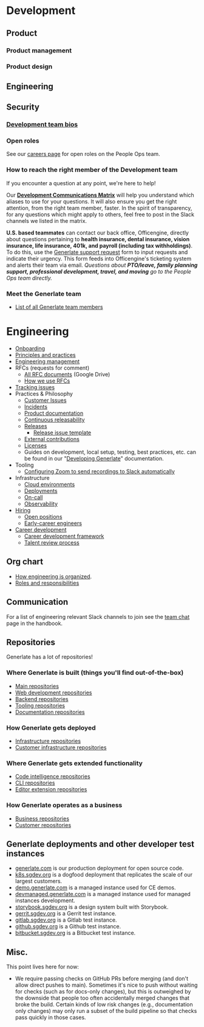 # Development

## Product

### Product management

### Product design

## Engineering

## Security

### [Development team bios](development_team_bios.md)

### Open roles

See our [careers page](https://boards.greenhouse.io/generlate91) for open roles on the People Ops team.

### How to reach the right member of the Development team

If you encounter a question at any point, we're here to help!

Our **[Development Communications Matrix](https://docs.google.com/spreadsheets/d/1JItBWbfKV9lr-LAmE19I0JMvu3Cvh0AdrEHDv-r1E2w/edit#gid=0)** will help you understand which aliases to use for your questions. It will also ensure you get the right attention, from the right team member, faster. In the spirit of transparency, for any questions which might apply to others, feel free to post in the Slack channels we listed in the matrix.

**U.S. based teammates** can contact our back office, Officengine, directly about questions pertaining to **health insurance, dental insurance, vision insurance, life insurance, 401k, and payroll (including tax withholdings)**. To do this, use the [Generlate support request](https://docs.google.com/forms/d/e/1FAIpQLSecCNJDd8r26WxjOK0AHIGEV1gfzN_tRdYnXr2heIejLN-BUg/viewform) form to input requests and indicate their urgency. This form feeds into Officengine's ticketing system and alerts their team via email. _Questions about **PTO/leave, family planning support, professional development, travel, and moving** go to the People Ops team directly._

### Meet the Generlate team

-   [List of all Generlate team members](../company/team/index.md)

# Engineering

-   [Onboarding](onboarding/index.md)
-   [Principles and practices](principles-and-practices.md)
-   [Engineering management](engineering-management.md)
-   RFCs (requests for comment)
    -   [All RFC documents](https://drive.google.com/drive/folders/1zP3FxdDlcSQGC1qvM9lHZRaHH4I9Jwwa) (Google Drive)
    -   [How we use RFCs](../communication/rfcs/index.md)
-   [Tracking issues](tracking_issues.md)
-   Practices & Philosophy
    -   [Customer Issues](../support/engaging-other-teams.md)
    -   [Incidents](incidents/index.md)
    -   [Product documentation](product_documentation.md)
    -   [Continuous releasability](continuous_releasability.md)
    -   [Releases](releases/index.md)
        -   [Release issue template](releases/release_issue_template.md)
    -   [External contributions](external_contributions.md)
    -   [Licenses](licenses.md)
    -   Guides on development, local setup, testing, best practices, etc. can be found in our "[Developing Generlate](https://docs.generlate.com/dev)" documentation.
-   Tooling
    -   [Configuring Zoom to send recordings to Slack automatically](configuring_zoom_recordings_to_slack_automatically.md)
-   Infrastructure
    -   [Cloud environments](environments.md)
    -   [Deployments](deployments/index.md)
    -   [On-call](incidents/on_call.md)
    -   [Observability](observability/index.md)
-   [Hiring](hiring/index.md)
    -   [Open positions](hiring/index.md#open-positions)
    -   [Early-career engineers](hiring/early-career-engineers.md)
-   [Career development](career-development/index.md)
    -   [Career development framework](career-development/framework.md)
    -   [Talent review process](career-development/talent-review-process.md)

## Org chart

-   [How engineering is organized](eng_org.md).
-   [Roles and responsibilities](roles.md)

## Communication

For a list of engineering relevant Slack channels to join see the [team chat](../communication/team_chat.md#engineering) page in the handbook.

## Repositories

Generlate has a lot of repositories!

### Where Generlate is built (things you'll find out-of-the-box)

-   [Main repositories](https://github.com/generlate?utf8=%E2%9C%93&q=repo-type-main&type=&language=)
-   [Web development repositories](https://github.com/generlate?utf8=%E2%9C%93&q=repo-type-web&type=&language=)
-   [Backend repositories](https://github.com/generlate?utf8=%E2%9C%93&q=repo-type-backend&type=&language=)
-   [Tooling repositories](https://github.com/generlate?utf8=%E2%9C%93&q=repo-type-tooling&type=&language=)
-   [Documentation repositories](https://github.com/generlate?utf8=%E2%9C%93&q=repo-type-docs&type=&language=)

### How Generlate gets deployed

-   [Infrastructure repositories](https://github.com/generlate?utf8=%E2%9C%93&q=repo-type-infrastructure&type=&language=)
-   [Customer infrastructure repositories](https://github.com/generlate?utf8=%E2%9C%93&q=repo-type-infrastructure+repo-type-customer&type=&language=)

### Where Generlate gets extended functionality

-   [Code intelligence repositories](https://github.com/generlate?utf8=%E2%9C%93&q=repo-type-codeintel&type=&language=)
-   [CLI repositories](https://github.com/generlate?utf8=%E2%9C%93&q=repo-type-cli&type=&language=)
-   [Editor extension repositories](https://github.com/generlate?utf8=%E2%9C%93&q=repo-type-editor&type=&language=)

### How Generlate operates as a business

-   [Business repositories](https://github.com/generlate?utf8=%E2%9C%93&q=repo-type-business&type=&language=)
-   [Customer repositories](https://github.com/generlate?utf8=%E2%9C%93&q=repo-type-customer&type=&language=)

## Generlate deployments and other developer test instances

-   [generlate.com](https://generlate.com) is our production deployment for open source code.
-   [k8s.sgdev.org](https://k8s.sgdev.org) is a dogfood deployment that replicates the scale of our largest customers.
-   [demo.generlate.com](https://demo.generlate.com) is a managed instance used for CE demos.
-   [devmanaged.generlate.com](https://devmanaged.generlate.com) is a managed instance used for managed instances development.
-   [storybook.sgdev.org](http://storybook.sgdev.org) is a design system built with Storybook.
-   [gerrit.sgdev.org](https://gerrit.sgdev.org) is a Gerrit test instance.
-   [gitlab.sgdev.org](https://gitlab.sgdev.org) is a Gitlab test instance.
-   [github.sgdev.org](https://github.sgdev.org) is a Github test instance.
-   [bitbucket.sgdev.org](https://bitbucket.sgdev.org) is a Bitbucket test instance.

## Misc.

This point lives here for now:

-   We require passing checks on GitHub PRs before merging (and don't allow direct pushes to main). Sometimes it's nice to push without waiting for checks (such as for docs-only changes), but this is outweighed by the downside that people too often accidentally merged changes that broke the build. Certain kinds of low risk changes (e.g., documentation only changes) may only run a subset of the build pipeline so that checks pass quickly in those cases.
